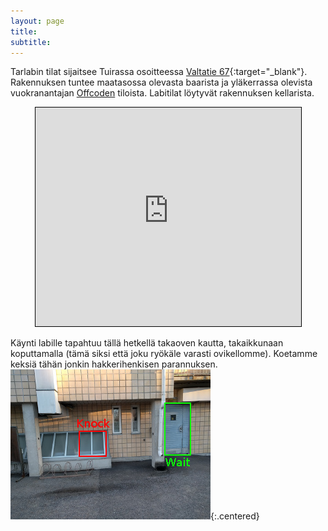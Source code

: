 ```yaml
---
layout: page
title: 
subtitle: 
---
```

Tarlabin tilat sijaitsee Tuirassa osoitteessa [Valtatie 67](http://www.openstreetmap.org/?mlat=65.02556&amp;mlon=25.48520#map=18/65.02556/25.48520){:target=&quot;_blank&quot;}. Rakennuksen tuntee maatasossa olevasta baarista ja yläkerrassa olevista vuokranantajan [Offcoden](https://www.offcode.fi/) tiloista. Labitilat löytyvät rakennuksen kellarista.

<center><iframe width="425" height="350" frameborder="0" scrolling="no" marginheight="0" marginwidth="0" src="https://www.openstreetmap.org/export/embed.html?bbox=25.48359274864197%2C65.02499449978585%2C25.486806035041813%2C65.02612470082687&amp;layer=mapnik&amp;marker=65.02555960628955%2C25.48519939184189" style="border: 1px solid black"></iframe></center>

Käynti labille tapahtuu tällä hetkellä takaoven kautta, takaikkunaan koputtamalla (tämä siksi että joku ryökäle varasti ovikellomme). Koetamme keksiä tähän jonkin hakkerihenkisen parannuksen.  
![Tarlabin koputusprotokolla](/assets/img/entry.jpg){:.centered}
